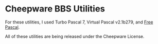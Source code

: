 # Cheepware BBS Utilities

For these utilities, I used Turbo Pascal 7, Virtual Pascal v2.1b279, 
and [Free Pascal](https://www.freepascal.org).

All of these utilities are being released under the Cheepware License.


